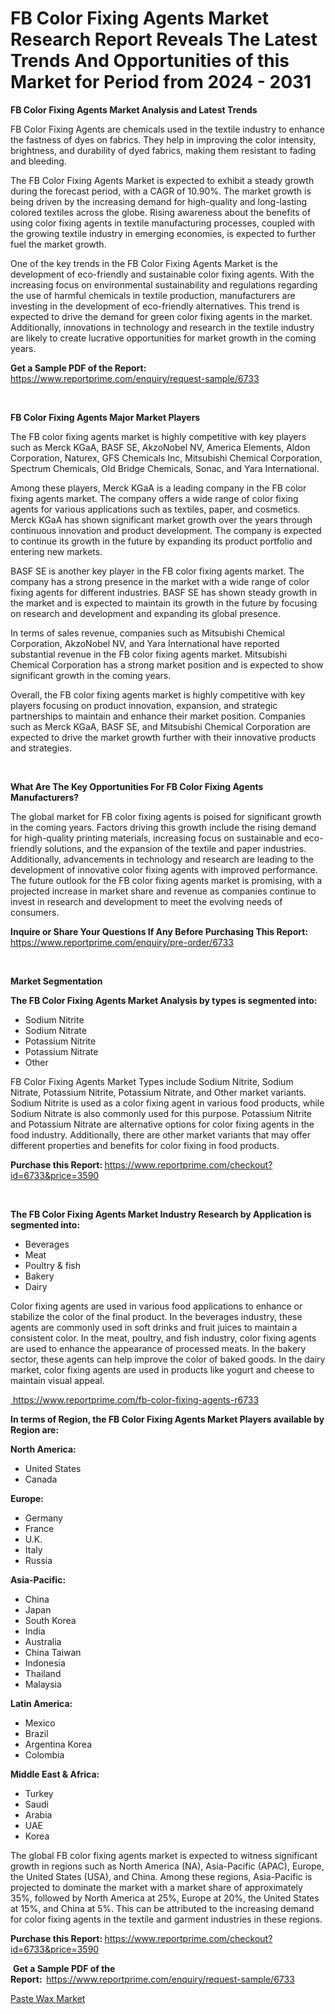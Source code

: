<p><h1>FB Color Fixing Agents Market Research Report Reveals The Latest Trends And Opportunities of this Market for Period from 2024 - 2031</h1></p><p><strong>FB Color Fixing Agents Market Analysis and Latest Trends</strong></p>
<p><p>FB Color Fixing Agents are chemicals used in the textile industry to enhance the fastness of dyes on fabrics. They help in improving the color intensity, brightness, and durability of dyed fabrics, making them resistant to fading and bleeding.</p><p>The FB Color Fixing Agents Market is expected to exhibit a steady growth during the forecast period, with a CAGR of 10.90%. The market growth is being driven by the increasing demand for high-quality and long-lasting colored textiles across the globe. Rising awareness about the benefits of using color fixing agents in textile manufacturing processes, coupled with the growing textile industry in emerging economies, is expected to further fuel the market growth.</p><p>One of the key trends in the FB Color Fixing Agents Market is the development of eco-friendly and sustainable color fixing agents. With the increasing focus on environmental sustainability and regulations regarding the use of harmful chemicals in textile production, manufacturers are investing in the development of eco-friendly alternatives. This trend is expected to drive the demand for green color fixing agents in the market. Additionally, innovations in technology and research in the textile industry are likely to create lucrative opportunities for market growth in the coming years.</p></p>
<p><strong>Get a Sample PDF of the Report:&nbsp;</strong> <a href="https://www.reportprime.com/enquiry/request-sample/6733">https://www.reportprime.com/enquiry/request-sample/6733</a></p>
<p>&nbsp;</p>
<p><strong>FB Color Fixing Agents Major Market Players</strong></p>
<p><p>The FB color fixing agents market is highly competitive with key players such as Merck KGaA, BASF SE, AkzoNobel NV, America Elements, Aldon Corporation, Naturex, GFS Chemicals Inc, Mitsubishi Chemical Corporation, Spectrum Chemicals, Old Bridge Chemicals, Sonac, and Yara International.</p><p>Among these players, Merck KGaA is a leading company in the FB color fixing agents market. The company offers a wide range of color fixing agents for various applications such as textiles, paper, and cosmetics. Merck KGaA has shown significant market growth over the years through continuous innovation and product development. The company is expected to continue its growth in the future by expanding its product portfolio and entering new markets.</p><p>BASF SE is another key player in the FB color fixing agents market. The company has a strong presence in the market with a wide range of color fixing agents for different industries. BASF SE has shown steady growth in the market and is expected to maintain its growth in the future by focusing on research and development and expanding its global presence.</p><p>In terms of sales revenue, companies such as Mitsubishi Chemical Corporation, AkzoNobel NV, and Yara International have reported substantial revenue in the FB color fixing agents market. Mitsubishi Chemical Corporation has a strong market position and is expected to show significant growth in the coming years.</p><p>Overall, the FB color fixing agents market is highly competitive with key players focusing on product innovation, expansion, and strategic partnerships to maintain and enhance their market position. Companies such as Merck KGaA, BASF SE, and Mitsubishi Chemical Corporation are expected to drive the market growth further with their innovative products and strategies.</p></p>
<p>&nbsp;</p>
<p><strong>What Are The Key Opportunities For FB Color Fixing Agents Manufacturers?</strong></p>
<p><p>The global market for FB color fixing agents is poised for significant growth in the coming years. Factors driving this growth include the rising demand for high-quality printing materials, increasing focus on sustainable and eco-friendly solutions, and the expansion of the textile and paper industries. Additionally, advancements in technology and research are leading to the development of innovative color fixing agents with improved performance. The future outlook for the FB color fixing agents market is promising, with a projected increase in market share and revenue as companies continue to invest in research and development to meet the evolving needs of consumers.</p></p>
<p><strong>Inquire or Share Your Questions If Any Before Purchasing This Report:</strong> <a href="https://www.reportprime.com/enquiry/pre-order/6733">https://www.reportprime.com/enquiry/pre-order/6733</a></p>
<p>&nbsp;</p>
<p><strong>Market Segmentation</strong></p>
<p><strong>The FB Color Fixing Agents Market Analysis by types is segmented into:</strong></p>
<p><ul><li>Sodium Nitrite</li><li>Sodium Nitrate</li><li>Potassium Nitrite</li><li>Potassium Nitrate</li><li>Other</li></ul></p>
<p><p>FB Color Fixing Agents Market Types include Sodium Nitrite, Sodium Nitrate, Potassium Nitrite, Potassium Nitrate, and Other market variants. Sodium Nitrite is used as a color fixing agent in various food products, while Sodium Nitrate is also commonly used for this purpose. Potassium Nitrite and Potassium Nitrate are alternative options for color fixing agents in the food industry. Additionally, there are other market variants that may offer different properties and benefits for color fixing in food products.</p></p>
<p><strong>Purchase this Report:&nbsp;</strong><a href="https://www.reportprime.com/checkout?id=6733&price=3590">https://www.reportprime.com/checkout?id=6733&price=3590</a></p>
<p>&nbsp;</p>
<p><strong>The FB Color Fixing Agents Market Industry Research by Application is segmented into:</strong></p>
<p><ul><li>Beverages</li><li>Meat</li><li>Poultry & fish</li><li>Bakery</li><li>Dairy</li></ul></p>
<p><p>Color fixing agents are used in various food applications to enhance or stabilize the color of the final product. In the beverages industry, these agents are commonly used in soft drinks and fruit juices to maintain a consistent color. In the meat, poultry, and fish industry, color fixing agents are used to enhance the appearance of processed meats. In the bakery sector, these agents can help improve the color of baked goods. In the dairy market, color fixing agents are used in products like yogurt and cheese to maintain visual appeal.</p></p>
<p><a href="https://www.reportprime.com/fb-color-fixing-agents-r6733">&nbsp;https://www.reportprime.com/fb-color-fixing-agents-r6733</a></p>
<p><strong>In terms of Region, the FB Color Fixing Agents Market Players available by Region are:</strong></p>
<p>
    <p> <strong> North America: </strong>
        <ul>
            <li>United States</li>
            <li>Canada</li>
        </ul>
        </p> 
    <p> <strong> Europe: </strong>
        <ul>
            <li>Germany</li>
            <li>France</li>
            <li>U.K.</li>
            <li>Italy</li>
            <li>Russia</li>
        </ul>
        </p> 
    <p> <strong> Asia-Pacific: </strong>
        <ul>
            <li>China</li>
            <li>Japan</li>
            <li>South Korea</li>
            <li>India</li>
            <li>Australia</li>
            <li>China Taiwan</li>
            <li>Indonesia</li>
            <li>Thailand</li>
            <li>Malaysia</li>
        </ul>
        </p> 
    <p> <strong> Latin America: </strong>
        <ul>
            <li>Mexico</li>
            <li>Brazil</li>
            <li>Argentina Korea</li>
            <li>Colombia</li>
        </ul>
        </p> 
    <p> <strong> Middle East & Africa: </strong>
        <ul>
            <li>Turkey</li>
            <li>Saudi</li>
            <li>Arabia</li>
            <li>UAE</li>
            <li>Korea</li>
        </ul>
    </p>
    </p>
<p><p>The global FB color fixing agents market is expected to witness significant growth in regions such as North America (NA), Asia-Pacific (APAC), Europe, the United States (USA), and China. Among these regions, Asia-Pacific is projected to dominate the market with a market share of approximately 35%, followed by North America at 25%, Europe at 20%, the United States at 15%, and China at 5%. This can be attributed to the increasing demand for color fixing agents in the textile and garment industries in these regions.</p></p>
<p><strong>Purchase this Report: </strong><a href="https://www.reportprime.com/checkout?id=6733&price=3590">https://www.reportprime.com/checkout?id=6733&price=3590</a></p>
<p>&nbsp;<strong>Get a Sample PDF of the Report:&nbsp;&nbsp;</strong><a href="https://www.reportprime.com/enquiry/request-sample/6733">https://www.reportprime.com/enquiry/request-sample/6733</a></p>
<p><strong></strong></p>
<p><p><a href="https://meowing-lemming-dd3.notion.site/Paste-Wax-Market-Size-Growth-and-Forecast-from-2024-2031-324261fabe72419b99ff10e8eaf850bb">Paste Wax Market</a></p></p>